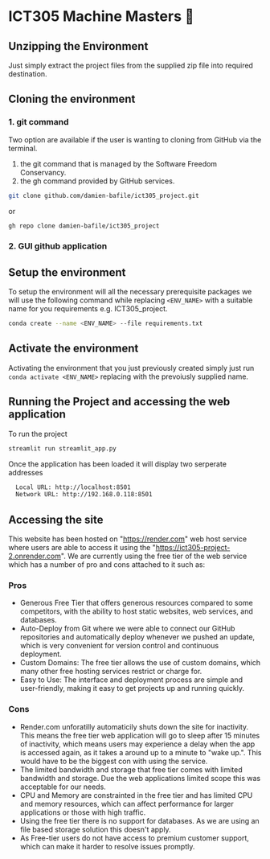 # ICT305 Machine Masters 🤖

## Unzipping the Environment

Just simply extract the project files from the supplied zip file into required destination.

## Cloning the environment

### 1. git command

Two option are available if the user is wanting to cloning from GitHub via the terminal.

1. the git command that is managed by the Software Freedom Conservancy.
2. the gh command provided by GitHub services.

```bash
git clone github.com/damien-bafile/ict305_project.git
```

or

```bash
gh repo clone damien-bafile/ict305_project
```

### 2. GUI github application

## Setup the environment

To setup the environment will all the necessary prerequisite packages we will use the following command while replacing `<ENV_NAME>` with  a suitable name for you requirements e.g. ICT305_project.

```bash
conda create --name <ENV_NAME> --file requirements.txt
```

## Activate the environment

Activating the environment that you just previously created simply just run `conda activate <ENV_NAME>` replacing with the prevoiusly supplied name.

## Running the Project and accessing the web application

To run the project

```bash
streamlit run streamlit_app.py
```

Once the application has been loaded it will display two serperate addresses

```bash
  Local URL: http://localhost:8501
  Network URL: http://192.168.0.118:8501
```

## Accessing the site

This website has been hosted on "<https://render.com>" web host service where users are able to access it using the "<https://ict305-project-2.onrender.com>". We are currently using the free tier of the web service which has a number of pro and cons attached to it such as:

### Pros

* Generous Free Tier that offers generous resources compared to some competitors, with the ability to host static websites, web services, and databases.
* Auto-Deploy from Git where we were able to connect our GitHub repositories and automatically deploy whenever we pushed an update, which is very convenient for version control and continuous deployment.
* Custom Domains: The free tier allows the use of custom domains, which many other free hosting services restrict or charge for.
* Easy to Use: The interface and deployment process are simple and user-friendly, making it easy to get projects up and running quickly.

### Cons

* Render.com unforatilly automaticily shuts down the site for inactivity. This means the free tier web application will go to sleep after 15 minutes of inactivity, which means users may experience a delay when the app is accessed again, as it takes a around up to a minute to "wake up.". This would have to be the biggest con with using the service.
* The limited bandwidth and storage that free tier comes with limited bandwidth and storage. Due the web applications limited scope this was acceptable for our needs.
* CPU and Memory are constrainted in the free tier and has limited CPU and memory resources, which can affect performance for larger applications or those with high traffic.
* Using the free tier there is no support for databases. As we are using an file based storage solution this doesn't apply.
* As Free-tier users do not have access to premium customer support, which can make it harder to resolve issues promptly.
